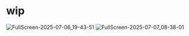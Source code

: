 # wip

![FullScreen-2025-07-06_19-43-51](https://github.com/user-attachments/assets/2881c633-e6e2-4b84-8c1c-6f4be3d64002)
![FullScreen-2025-07-07_08-38-01](https://github.com/user-attachments/assets/8ec124ec-29c5-4ca0-a146-3276668342b5)
